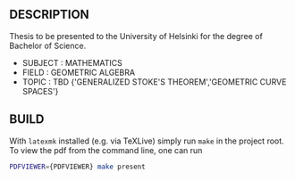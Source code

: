 DESCRIPTION
-----------
Thesis to be presented to the University of Helsinki for the degree of Bachelor of Science.

 - SUBJECT	:	MATHEMATICS
 - FIELD	:	GEOMETRIC ALGEBRA
 - TOPIC	:	TBD {'GENERALIZED STOKE'S THEOREM','GEOMETRIC CURVE SPACES'}

BUILD
-----
With `latexmk` installed (e.g. via TeXLive) simply run `make` in the project root. To view the pdf from the command line, one can run
```sh
PDFVIEWER={PDFVIEWER} make present
```
